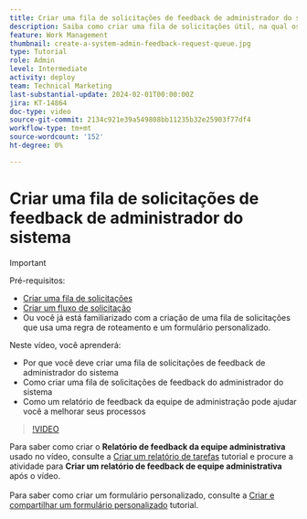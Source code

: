 ```yaml
---
title: Criar uma fila de solicitações de feedback de administrador do sistema
description: Saiba como criar uma fila de solicitações útil, na qual os administradores possam obter feedback sobre fluxos de trabalho e processos.
feature: Work Management
thumbnail: create-a-system-admin-feedback-request-queue.jpg
type: Tutorial
role: Admin
level: Intermediate
activity: deploy
team: Technical Marketing
last-substantial-update: 2024-02-01T00:00:00Z
jira: KT-14864
doc-type: video
source-git-commit: 2134c921e39a549808bb11235b32e25903f77df4
workflow-type: tm+mt
source-wordcount: '152'
ht-degree: 0%

---
```


# Criar uma fila de solicitações de feedback de administrador do sistema

>[!IMPORTANT]
>
>Pré-requisitos:
>
>* [Criar uma fila de solicitações](https://experienceleague.adobe.com/docs/workfront-learn/tutorials-workfront/manage-work/request-queues/create-a-request-queue.html)
>* [Criar um fluxo de solicitação](https://experienceleague.adobe.com/docs/workfront-learn/tutorials-workfront/manage-work/request-queues/create-a-request-flow.html)
>* Ou você já está familiarizado com a criação de uma fila de solicitações que usa uma regra de roteamento e um formulário personalizado.

Neste vídeo, você aprenderá:

* Por que você deve criar uma fila de solicitações de feedback de administrador do sistema
* Como criar uma fila de solicitações de feedback do administrador do sistema
* Como um relatório de feedback da equipe de administração pode ajudar você a melhorar seus processos

>[!VIDEO](https://video.tv.adobe.com/v/3427124/?quality=12&learn=on)

Para saber como criar o **Relatório de feedback da equipe administrativa** usado no vídeo, consulte a [Criar um relatório de tarefas](https://experienceleague.adobe.com/docs/workfront-learn/tutorials-workfront/reporting/basic-reporting/create-a-task-report.html?lang=en) tutorial e procure a atividade para **Criar um relatório de feedback de equipe administrativa** após o vídeo.
<br>
<br>
Para saber como criar um formulário personalizado, consulte a [Criar e compartilhar um formulário personalizado](https://experienceleague.adobe.com/docs/workfront-learn/tutorials-workfront/custom-data/custom-forms/custom-forms-creating-and-sharing-a-custom-form.html) tutorial.
